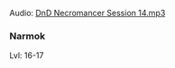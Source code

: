 Audio: [DnD Necromancer Session 14.mp3](https://drive.google.com/file/d/17pS6LFlKJUdo2aPaZ0-_xOFMDtlfHyYI/view?usp=drive_link)

### Narmok

Lvl: 16-17


